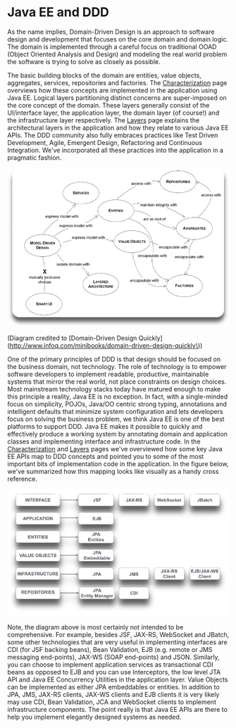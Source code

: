 # Java EE and DDD

As the name implies, Domain-Driven Design is an approach to software design and development that focuses on the core domain and domain logic. The domain is implemented through a careful focus on traditional OOAD \(Object Oriented Analysis and Design\) and modeling the real world problem the software is trying to solve as closely as possible.

The basic building blocks of the domain are entities, value objects, aggregates, services, repositories and factories. The [Characterization](characterization.md) page overviews how these concepts are implemented in the application using Java EE. Logical layers partitioning distinct concerns are super-imposed on the core concept of the domain. These layers generally consist of the UI/interface layer, the application layer, the domain layer \(of course!\) and the infrastructure layer respectively. The [Layers](layers.md) page explains the architectural layers in the application and how they relate to various Java EE APIs. The DDD community also fully embraces practices like Test Driven Development, Agile, Emergent Design, Refactoring and Continuous Integration. We've incorporated all these practices into the application in a pragmatic fashion.

![Alt text](.gitbook/assets/ddd-diagram.png)

\(Diagram credited to \[Domain-Driven Design Quickly\]\(http://www.infoq.com/minibooks/domain-driven-design-quickly\)\)

One of the primary principles of DDD is that design should be focused on the business domain, not technology. The role of technology is to empower software developers to implement readable, productive, maintainable systems that mirror the real world, not place constraints on design choices. Most mainstream technology stacks today have matured enough to make this principle a reality, Java EE is no exception. In fact, with a single-minded focus on simplicity, POJOs, Java/OO centric strong typing, annotations and intelligent defaults that minimize system configuration and lets developers focus on solving the business problem, we think Java EE is one of the best platforms to support DDD. Java EE makes it possible to quickly and effectively produce a working system by annotating domain and application classes and implementing interface and infrastructure code. In the [Characterization](https://github.com/m-reza-rahman/cargo-tracker-documentation/tree/bcd07fa6d20b881de3413b61eef156244c305c38/javaee-ddd/,,/characterization/characterization.md) and [Layers](layers.md) pages we've overviewed how some key Java EE APIs map to DDD concepts and pointed you to some of the most important bits of implementation code in the application. In the figure below, we've summarized how this mapping looks like visually as a handy cross reference.

![Alt text](.gitbook/assets/ddd_javaee.png)

Note, the diagram above is most certainly not intended to be comprehensive. For example, besides JSF, JAX-RS, WebSocket and JBatch, some other technologies that are very useful in implementing interfaces are CDI \(for JSF backing beans\), Bean Validation, EJB \(e.g. remote or JMS messaging end-points\), JAX-WS \(SOAP end-points\) and JSON. Similarly, you can choose to implement application services as transactional CDI beans as opposed to EJB and you can use Interceptors, the low level JTA API and Java EE Concurrency Utilities in the application layer. Value Objects can be implemented as either JPA embeddables or entities. In addition to JPA, JMS, JAX-RS clients, JAX-WS clients and EJB clients it is very likely may use CDI, Bean Validation, JCA and WebSocket clients to implement infrastructure components. The point really is that Java EE APIs are there to help you implement elegantly designed systems as needed.

